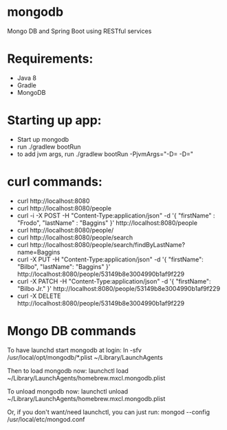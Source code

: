 # mongodb
Mongo DB and Spring Boot using RESTful services

# Requirements:
- Java 8
- Gradle
- MongoDB

# Starting up app:
- Start up mongodb
- run ./gradlew bootRun
- to add jvm args, run ./gradlew bootRun -PjvmArgs="-D<key1>=<value1> -D<key2>=<value2>"

# curl commands:
- curl http://localhost:8080
- curl http://localhost:8080/people
- curl -i -X POST -H "Content-Type:application/json" -d '{  "firstName" : "Frodo",  "lastName" : "Baggins" }' http://localhost:8080/people
- curl http://localhost:8080/people/<id>
- curl http://localhost:8080/people/search
- curl http://localhost:8080/people/search/findByLastName?name=Baggins
- curl -X PUT -H "Content-Type:application/json" -d '{ "firstName": "Bilbo", "lastName": "Baggins" }' http://localhost:8080/people/53149b8e3004990b1af9f229
- curl -X PATCH -H "Content-Type:application/json" -d '{ "firstName": "Bilbo Jr." }' http://localhost:8080/people/53149b8e3004990b1af9f229
- curl -X DELETE http://localhost:8080/people/53149b8e3004990b1af9f229

# Mongo DB commands
To have launchd start mongodb at login:
    ln -sfv /usr/local/opt/mongodb/*.plist ~/Library/LaunchAgents
    
Then to load mongodb now:
    launchctl load ~/Library/LaunchAgents/homebrew.mxcl.mongodb.plist

To unload mongodb now:
    launchctl unload ~/Library/LaunchAgents/homebrew.mxcl.mongodb.plist

Or, if you don't want/need launchctl, you can just run:
    mongod --config /usr/local/etc/mongod.conf
